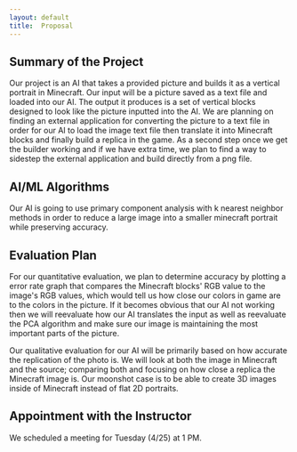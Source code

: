 ```yaml
---
layout:	default
title:	Proposal
---
```


## Summary of the Project
Our project is an AI that takes a provided picture and builds it as a vertical portrait in Minecraft. Our input will be a picture saved as a text file and loaded into our AI. The output it produces is a set of vertical blocks designed to look like the picture inputted into the AI. We are planning on finding an external application for converting the picture to a text file in order for our AI to load the image text file then translate it into Minecraft blocks and finally build a replica in the game.  As a second step once we get the builder working and if we have extra time, we plan to find a way to sidestep the external application and build directly from a png file.

## AI/ML Algorithms
Our AI is going to use primary component analysis with k nearest neighbor methods in order to reduce a large image into a smaller minecraft portrait while preserving accuracy.

## Evaluation Plan
For our quantitative evaluation, we plan to determine accuracy by plotting a error rate graph that compares the Minecraft blocks' RGB value to the image's RGB values, which would tell us how close our colors in game are to the colors in the picture. If it becomes obvious that our AI not working then we will reevaluate how our AI translates the input as well as reevaluate the PCA algorithm and make sure our image is maintaining the most important parts of the picture. 

Our qualitative evaluation for our AI will be primarily based on how accurate the replication of the photo is. We will look at both the image in Minecraft and the source; comparing both and focusing on how close a replica the Minecraft image is. Our moonshot case is to be able to create 3D images inside of Minecraft instead of flat 2D portraits. 

## Appointment with the Instructor
We scheduled a meeting for Tuesday (4/25) at 1 PM.
